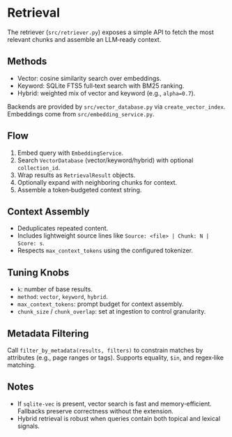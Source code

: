 # Retrieval

The retriever (`src/retriever.py`) exposes a simple API to fetch the most relevant chunks and assemble an LLM‑ready context.

## Methods
- Vector: cosine similarity search over embeddings.
- Keyword: SQLite FTS5 full‑text search with BM25 ranking.
- Hybrid: weighted mix of vector and keyword (e.g., `alpha=0.7`).

Backends are provided by `src/vector_database.py` via `create_vector_index`. Embeddings come from `src/embedding_service.py`.

## Flow
1. Embed query with `EmbeddingService`.
2. Search `VectorDatabase` (vector/keyword/hybrid) with optional `collection_id`.
3. Wrap results as `RetrievalResult` objects.
4. Optionally expand with neighboring chunks for context.
5. Assemble a token‑budgeted context string.

## Context Assembly
- Deduplicates repeated content.
- Includes lightweight source lines like `Source: <file> | Chunk: N | Score: s`.
- Respects `max_context_tokens` using the configured tokenizer.

## Tuning Knobs
- `k`: number of base results.
- `method`: `vector`, `keyword`, `hybrid`.
- `max_context_tokens`: prompt budget for context assembly.
- `chunk_size` / `chunk_overlap`: set at ingestion to control granularity.

## Metadata Filtering
Call `filter_by_metadata(results, filters)` to constrain matches by attributes (e.g., page ranges or tags). Supports equality, `$in`, and regex‑like matching.

## Notes
- If `sqlite-vec` is present, vector search is fast and memory‑efficient. Fallbacks preserve correctness without the extension.
- Hybrid retrieval is robust when queries contain both topical and lexical signals.

